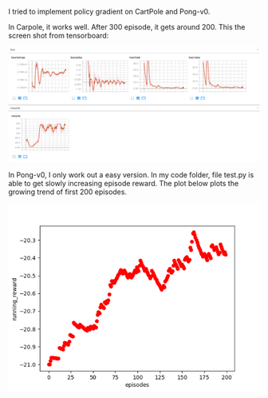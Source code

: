 I tried to implement policy gradient on CartPole and Pong-v0.

In Carpole, it works well. After 300 episode, it gets around 200.
This the screen shot from tensorboard:

![alt text](https://github.com/yizhucannotdrive/RL_course/blob/master/HW2/cartpole.png
)

In Pong-v0, I only work out a easy version. In my code folder, file test.py is able to get slowly increasing episode reward.
The plot below plots the growing trend of first 200 episodes.


![alt text](https://github.com/yizhucannotdrive/RL_course/blob/master/HW2/200_epi.png
)


